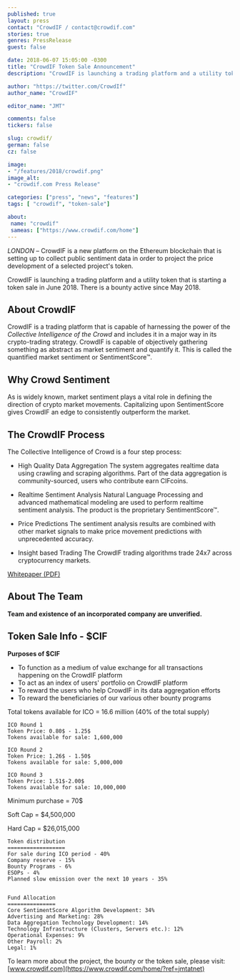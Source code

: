 ```yaml
---
published: true
layout: press
contact: "CrowdIF / contact@crowdif.com"
stories: true
genres: PressRelease
guest: false

date: 2018-06-07 15:05:00 -0300
title: "CrowdIF Token Sale Announcement"
description: "CrowdIF is launching a trading platform and a utility token that is starting a token sale in June 2018. There is a bounty active since May 2018."

author: "https://twitter.com/CrowdIf"
author_name: "CrowdIF"

editor_name: "JMT"

comments: false
tickers: false

slug: crowdif/
german: false
cz: false

image:
- "/features/2018/crowdif.png"
image_alt:
- "crowdif.com Press Release"

categories: ["press", "news", "features"]
tags: [ "crowdif", "token-sale"]

about:
 name: "crowdif"
 sameas: ["https://www.crowdif.com/home"]
---
```


*LONDON* – CrowdIF is a new platform on the Ethereum blockchain that is setting up to collect public sentiment data in order to project the price development of a selected project's token.

CrowdIF is launching a trading platform and a utility token that is starting a token sale in June 2018. There is a bounty active since May 2018.

## About CrowdIF

CrowdIF is a trading platform that is capable of harnessing the power of the *Collective Intelligence of the Crowd* and includes it in a major way in its crypto-trading strategy. CrowdIF is capable of objectively gathering something as abstract as market sentiment and quantify it. This is called the quantified market sentiment or SentimentScore&trade;.

## Why Crowd Sentiment

As is widely known, market sentiment plays a vital role in defining the direction of crypto market movements. Capitalizing upon SentimentScore gives CrowdIF an edge to consistently outperform the market.

## The CrowdIF Process

The Collective Intelligence of Crowd is a four step process:

* High Quality Data Aggregation
The system aggregates realtime data using crawling and scraping algorithms. Part of the data aggregation is community-sourced, users who contribute earn CIFcoins.

* Realtime Sentiment Analysis
Natural Language Processing and advanced mathematical modeling are used to perform realtime sentiment analysis. The product is the proprietary SentimentScore&trade;.

* Price Predictions
The sentiment analysis results are combined with other market signals to make price movement predictions with unprecedented accuracy.

* Insight based Trading
The CrowdIF trading algorithms trade 24x7 across cryptocurrency markets.

[Whitepaper (PDF)](https://www.crowdif.com/docs/CrowdIF_Whitepaper.pdf)


## About The Team

**Team and existence of an incorporated company are unverified.**

## Token Sale Info - $CIF

**Purposes of $CIF**

- To function as a medium of value exchange for all transactions happening on the CrowdIF platform
- To act as an index of users' portfolio on CrowdIF platform
- To reward the users who help CrowdIF in its data aggregation efforts
- To reward the beneficiaries of our various other bounty programs

Total tokens available for ICO = 16.6 million (40% of the total supply)

```
ICO Round 1
Token Price: 0.80$ - 1.25$
Tokens available for sale: 1,600,000

ICO Round 2
Token Price: 1.26$ - 1.50$
Tokens available for sale: 5,000,000

ICO Round 3
Token Price: 1.51$-2.00$
Tokens available for sale: 10,000,000
```

Minimum purchase = 70$

Soft Cap = $4,500,000

Hard Cap = $26,015,000

```
Token distribution
==================
For sale during ICO period - 40%
Company reserve - 15%
Bounty Programs - 6%
ESOPs - 4%
Planned slow emission over the next 10 years - 35%


Fund Allocation
===============
Core SentimentScore Algorithm Development: 34%
Advertising and Marketing: 28%
Data Aggregation Technology Development: 14%
Technology Infrastructure (Clusters, Servers etc.): 12%
Operational Expenses: 9%
Other Payroll: 2%
Legal: 1%
```


To learn more about the project, the bounty or the token sale, please visit: [www.crowdif.com](https://www.crowdif.com/home/?ref=jmtatnet)
